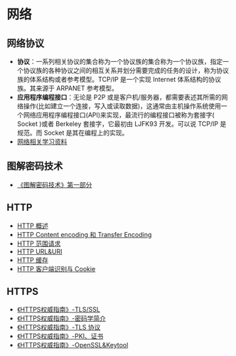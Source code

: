 # 网络

## 网络协议

- **协议**：一系列相关协议的集合称为一个协议族的集合称为一个协议族，指定一个协议族的各种协议之间的相互关系并划分需要完成的任务的设计，称为协议族的体系结构或者参考模型。TCP/IP 是一个实现 Internet 体系结构的协议族。其来源于 ARPANET 参考模型。
- **应用程序编程接口**：无论是 P2P 或是客户机/服务器，都需要表述其所需的网络操作(比如建立一个连接，写入或读取数据)，这通常由主机操作系统使用一个网络应用程序编程接口(API)来实现，最流行的编程接口被称为套接字( Socket )或者 Berkeley 套接字，它最初由 LJFK93 开发。可以说 TCP/IP 是规范。而 Socket 是其在编程上的实现。
- [网络相关学习资料](Network/ProtocolBasic/References.md)

## 图解密码技术

- [《图解密码技术》第一部分](Network/ProtocolBasic/图解密码技术-part01.md)

## HTTP

- [HTTP 概述](Network/ProtocolBasic/HTTP_01_概述.md)
- [HTTP Content encoding 和 Transfer Encoding](Network/ProtocolBasic/HTTP_02_Content_encoding_Transfer_Encoding.md)
- [HTTP 范围请求](Network/ProtocolBasic/HTTP_03_范围请求.md)
- [HTTP URL&URI](Network/ProtocolBasic/HTTP_04_URL&URI.md)
- [HTTP 缓存](Network/ProtocolBasic/HTTP_05_缓存.md)
- [HTTP 客户端识别与 Cookie](Network/ProtocolBasic/HTTP_06_客户端识别与Cookie.md)

## HTTPS

- [《HTTPS权威指南》-TLS/SSL](Network/ProtocolBasic/HTTPS权威指南01-SSL&TLS.md)
- [《HTTPS权威指南》-密码学简介](Network/ProtocolBasic/HTTPS权威指南02-密码学简介.md)
- [《HTTPS权威指南》-TLS 协议](Network/ProtocolBasic/HTTPS权威指南03-TLS协议.md)
- [《HTTPS权威指南》-PKI、证书](Network/ProtocolBasic/HTTPS权威指南04-PKI.md)
- [《HTTPS权威指南》-OpenSSL&Keytool](Network/ProtocolBasic/HTTPS权威指南-OpenSSL&Keytool.md)
